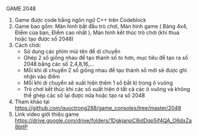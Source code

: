 GAME 2048
1. Game được code bằng ngôn ngữ C++ trên Codeblock
2. Game bao gồm: Màn hình bắt đầu trò chơi, Màn hình game ( Bảng 4x4, Điểm của bạn, Điểm cao nhất ), Màn hình kết thúc trò chơi (khi thua hoặc tạo được số 2048)
3. Cách chơi:
   - Sử dụng các phím mũi tên để di chuyển
   - Ghép 2 số giống nhau để tạo thành số to hơn, mục tiêu để tạo ra số 2048 bằng các số 2,4,8,16,...
   - Mỗi khi di chuyển 2 số giống nhau để tạo thành số mới sẽ được ghi nhận vào điểm
   - Mỗi khi di chuyển sẽ xuất hiện thêm 1 số bất kì trong ô vuông
   - Trò chơi kết thúc khi các số xuất hiện ở tất cả các ô vuông và không thể ghép các số lại được nữa hoặc tạo ra số 2048
4. Tham khảo tại https://github.com/quoctrong288/game_consoles/tree/master/2048
5. Link video giới thiệu game https://drive.google.com/drive/folders/1DgkjanpC8idDqp5jf4QA_O6dxZa8btIP
